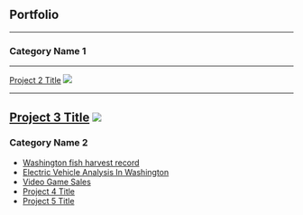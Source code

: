 ## Portfolio

---

### Category Name 1 

---
[Project 2 Title](/pdf/2022Symposium_Kelvin.pdf)
<img src="images/dummy_thumbnail.jpg?raw=true"/>

---
[Project 3 Title](http://example.com/)
<img src="images/dummy_thumbnail.jpg?raw=true"/>
---
### Category Name 2

- [Washington fish harvest record](https://zensius.github.io/WashingtonFishHarvest/)
- [Electric Vehicle Analysis In Washington](https://zensius.github.io/WA_electricVehicle/)
- [Video Game Sales](https://zensius.github.io/VideoGameSales/)
- [Project 4 Title](http://example.com/)
- [Project 5 Title](http://example.com/)
